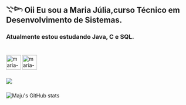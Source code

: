 ## 𓇢𓆸 Oii Eu sou a Maria Júlia,curso Técnico em Desenvolvimento de Sistemas.
###  Atualmente estou estudando Java, C e SQL.


###


<div style="display: inline_block"><br>
<img align="center" alt="maria-c" heigth="30" width="40" src="https://icongr.am/devicon/c-original.svg?size=128&color=f6f4f4">
<img align="center" alt="maria-c" heigth="30" width="40" src="https://icongr.am/devicon/java-original.svg?size=128&color=f6f4f4">
</div> 

###


###
<div>
<a href="https://linkedin.com/in/mariajúliasants" target="_blank"><img src="https://img.shields.io/badge/LinkedIn-0077B5?style=for-the-badge&logo=linkedin&logoColor=white" target="_blank"></a>
</div>

###
![Maju's GitHub stats](https://github-readme-stats.vercel.app/api?username=Mariajuliasants&show_icons=true&theme=dracula)

